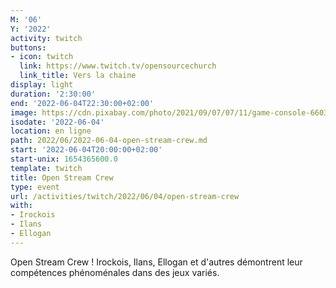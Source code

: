 ```yaml
---
M: '06'
Y: '2022'
activity: twitch
buttons:
- icon: twitch
  link: https://www.twitch.tv/opensourcechurch
  link_title: Vers la chaine
display: light
duration: '2:30:00'
end: '2022-06-04T22:30:00+02:00'
image: https://cdn.pixabay.com/photo/2021/09/07/07/11/game-console-6603120_960_720.jpg
isodate: '2022-06-04'
location: en ligne
path: 2022/06/2022-06-04-open-stream-crew.md
start: '2022-06-04T20:00:00+02:00'
start-unix: 1654365600.0
template: twitch
title: Open Stream Crew
type: event
url: /activities/twitch/2022/06/04/open-stream-crew
with:
- Irockois
- Ilans
- Ellogan
---
```

Open Stream Crew ! Irockois, Ilans, Ellogan et d'autres démontrent leur compétences phénoménales dans des jeux variés.